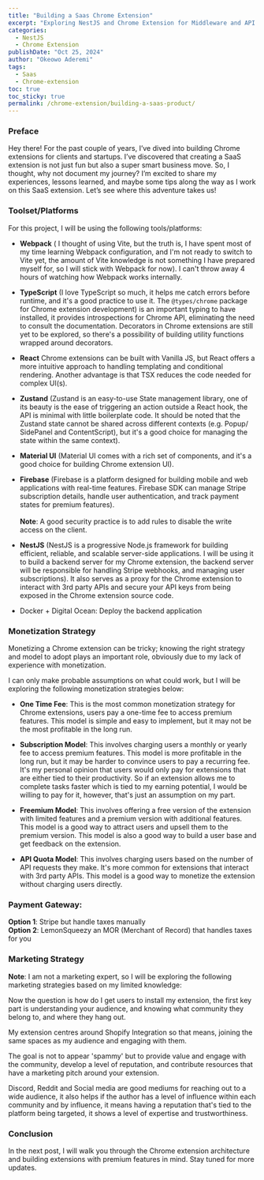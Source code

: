 ```yaml
---
title: "Building a Saas Chrome Extension"
excerpt: "Exploring NestJS and Chrome Extension for Middleware and API Integration"
categories:
  - NestJS
  - Chrome Extension
publishDate: "Oct 25, 2024"
author: "Okeowo Aderemi"
tags:
  - Saas
  - Chrome-extension
toc: true
toc_sticky: true
permalink: /chrome-extension/building-a-saas-product/
---
```



### Preface

Hey there! For the past couple of years, I’ve dived into building Chrome extensions for clients and startups. I’ve discovered that creating a SaaS extension is not just fun but also a super smart business move. So, I thought, why not document my journey? I’m excited to share my experiences, lessons learned, and maybe some tips along the way as I work on this SaaS extension. Let’s see where this adventure takes us!

### Toolset/Platforms

For this project, I will be using the following tools/platforms:

* **Webpack** ( I thought of using Vite, but the truth is, I have spent most of my time learning Webpack configuration, and I'm not ready to switch to Vite yet, the amount of Vite knowledge is not something I have prepared myself for, so I will stick with Webpack for now). I can't throw away 4 hours of watching how Webpack works internally.


* **TypeScript**
  (I love TypeScript so much, it helps me catch errors before runtime, and it's a good practice to use it. The `@types/chrome` package for Chrome extension development) is an important typing to have installed, it provides introspections for Chrome API, eliminating the need to consult the documentation. Decorators in Chrome extensions are still yet to be explored, so there's a possibility of building utility functions wrapped around decorators.


* **React** Chrome extensions can be built with Vanilla JS, but React offers a more intuitive approach to handling templating and conditional rendering. Another advantage is that TSX reduces the code needed for complex UI(s).


* **Zustand** (Zustand is an easy-to-use State management library, one of its beauty is the ease of triggering an action outside a React hook, the API is minimal with little boilerplate code. It should be noted that the Zustand state cannot be shared across different contexts (e.g. Popup/ SidePanel and ContentScript), but it's a good choice for managing the state within the same context).


* **Material UI** (Material UI comes with a rich set of components, and it's a good choice for building Chrome extension UI).


* **Firebase** (Firebase is a platform designed for building mobile and web applications with real-time features. Firebase SDK can manage Stripe subscription details, handle user authentication, and track payment states for premium features). <br/><br/>
  **Note**:   A good security practice is to add rules to disable the write access on the client.


* **NestJS** (NestJS is a progressive Node.js framework for building efficient, reliable, and scalable server-side applications. I will be using it to build a backend server for my Chrome extension, the backend server will be responsible for handling Stripe webhooks, and managing user subscriptions). 
 It also serves as a proxy for the Chrome extension to interact with 3rd party APIs and secure your API keys from being exposed in the Chrome extension source code.
* Docker + Digital Ocean: Deploy the backend application

### Monetization Strategy

Monetizing a Chrome extension can be tricky; knowing the right strategy and model to adopt plays an important role, obviously due to my lack of experience with monetization. 

I can only make probable assumptions on what could work, but I will be exploring the following monetization strategies below:

* **One Time Fee**: This is the most common monetization strategy for Chrome extensions, users pay a one-time fee to access premium features. This model is simple and easy to implement, but it may not be the most profitable in the long run.


* **Subscription Model**: This involves charging users a monthly or yearly fee to access premium features. This model is more profitable in the long run, but it may be harder to convince users to pay a recurring fee. It's my personal opinion that users would only pay for extensions that are either tied to their productivity. So if an extension allows me to complete tasks faster which is tied to my earning potential, I would be willing to pay for it, however, that's just an assumption on my part.

 
* **Freemium Model**: This involves offering a free version of the extension with limited features and a premium version with additional features. This model is a good way to attract users and upsell them to the premium version. This model is also a good way to build a user base and get feedback on the extension.


* **API Quota Model**: This involves charging users based on the number of API requests they make. It's more common for extensions that interact with 3rd party APIs. This model is a good way to monetize the extension without charging users directly.

### Payment Gateway:

**Option 1**: Stripe but handle taxes manually\
**Option 2**: LemonSqueezy an MOR (Merchant of Record) that handles taxes for you


### Marketing Strategy

**Note**: I am not a marketing expert, so I will be exploring the following marketing strategies based on my limited knowledge:

Now the question is how do I get users to install my extension, the first key part is understanding your audience, and knowing what community they belong to, and where they hang out. 

My extension centres around Shopify Integration so that means, joining the same spaces as my audience and engaging with them. 

The goal is not to appear 'spammy' but to provide value and engage with the community, develop a level of reputation, and contribute resources that have a marketing pitch around your extension. 

Discord, Reddit and Social media are good mediums for reaching out to a wide audience, it also helps if the author has a level of influence within each community and by influence, it means having a reputation that's tied to the platform being targeted, it shows a level of expertise and trustworthiness.



### Conclusion

In the next post, I will walk you through the Chrome extension architecture and building extensions with premium features in mind. Stay tuned for more updates.

